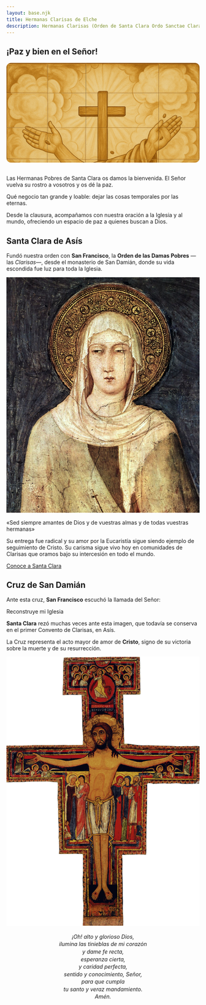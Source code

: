 ```yaml
---
layout: base.njk
title: Hermanas Clarisas de Elche
description: Hermanas Clarisas (Orden de Santa Clara Ordo Sanctae Clarae OSC de Elche – Monasterio de Santa Clara. Monjas de vida contemplativa que ofrecen oración, meditación y ayuda espiritual desde 1516 en el corazón de Elche. Espíritu Franciscano.
---
```


<h2 class="centrado">¡Paz y bien en el Señor!</h2>

<div style="position: relative; width: 100%; max-width: 600px; height: 260px; overflow: hidden; margin: 0 auto 2rem auto; border-radius: 12px;">
  <img src="/imagenes/paz-y-bien-ocre.png" alt="Paz y Bien" style="position: absolute; top: 0; left: 0; width: 100%;" />
</div>

<p>
  Las Hermanas Pobres de Santa Clara os damos la bienvenida. El Señor vuelva su rostro a vosotros y os dé la paz.
</p> 

<p class="frase-impacto">Qué negocio tan grande y loable: dejar las cosas temporales por las eternas.</p>

<p>
  Desde la clausura, acompañamos con nuestra oración a la Iglesia y al mundo, ofreciendo un espacio de paz a quienes buscan a Dios.
</p>
<p></p>

<h2>Santa Clara de Asís</h2>

<p>
  Fundó nuestra orden con <strong>San Francisco</strong>, la <strong>Orden de las Damas Pobres</strong> —las <em>Clarisas</em>—, desde el 
  monasterio de San Damián, donde su vida escondida fue luz para toda la Iglesia.
</p>

<img src="/imagenes/simone-martini.jpg" alt="Santa Clara" />

<p class="frase-impacto">«Sed siempre amantes de Dios y de vuestras almas y de todas vuestras hermanas»</p>

<p>
  Su entrega fue radical y su amor por la Eucaristía sigue siendo ejemplo de seguimiento de Cristo. Su carisma sigue
  vivo hoy en comunidades de Clarisas que oramos bajo su intercesión en todo el mundo.
</p>

<a href="/sections/santa-clara/" class="boton">Conoce a Santa Clara</a>

<p></p>

<h2>Cruz de San Damián</h2>

<p>
  Ante esta cruz, <strong>San Francisco</strong> escuchó la llamada del Señor:
</p>
<p class="frase-impacto">Reconstruye mi Iglesia</p>
<p>
  <strong>Santa Clara</strong> rezó muchas veces ante esta imagen, que todavía se conserva en el primer Convento de Clarisas, en Asís.
</p>

<p>
  La Cruz representa el acto mayor de amor de <strong>Cristo</strong>, signo de su victoria sobre la muerte y de su resurrección.
</p>

<img src="/imagenes/cruz-san-damian.gif" alt="Cruz de San Damián" />

<p style="text-align: center; font-style: italic; line-height: 1.4; margin-top: 1rem;">
  ¡Oh! alto y glorioso Dios,<br />
  ilumina las tinieblas de mi corazón<br />
  y dame fe recta,<br />
  esperanza cierta,<br />
  y caridad perfecta,<br />
  sentido y conocimiento, Señor,<br />
  para que cumpla<br />
  tu santo y veraz mandamiento.<br />
  Amén.
</p>
